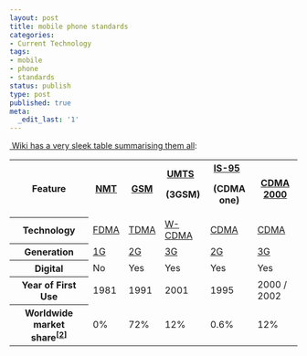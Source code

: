 ```yaml
---
layout: post
title: mobile phone standards
categories:
- Current Technology
tags:
- mobile
- phone
- standards
status: publish
type: post
published: true
meta:
  _edit_last: '1'
---
```

<a href="http://en.wikipedia.org/wiki/Comparison_of_mobile_phone_standards"> Wiki has a very sleek table summarising them all</a>:
<table class="wikitable" border="0">
<tbody>
<tr>
<th>Feature</th>
<th><a title="Nordic Mobile Telephone" href="http://en.wikipedia.org/wiki/Nordic_Mobile_Telephone">NMT</a></th>
<th><a title="GSM" href="http://en.wikipedia.org/wiki/GSM">GSM</a></th>
<th><a title="Universal Mobile Telecommunications System" href="http://en.wikipedia.org/wiki/Universal_Mobile_Telecommunications_System">UMTS</a>  

(3GSM)</th>
<th><a title="IS-95" href="http://en.wikipedia.org/wiki/IS-95">IS-95</a>  

(CDMA one)</th>
<th><a class="mw-redirect" title="CDMA 2000" href="http://en.wikipedia.org/wiki/CDMA_2000">CDMA 2000</a></th>
</tr>
<tr>
<th>Technology</th>
<td><a class="mw-redirect" title="FDMA" href="http://en.wikipedia.org/wiki/FDMA">FDMA</a></td>
<td><a title="Time division multiple access" href="http://en.wikipedia.org/wiki/Time_division_multiple_access">TDMA</a></td>
<td><a title="W-CDMA" href="http://en.wikipedia.org/wiki/W-CDMA">W-CDMA</a></td>
<td><a class="mw-redirect" title="CDMA" href="http://en.wikipedia.org/wiki/CDMA">CDMA</a></td>
<td><a class="mw-redirect" title="CDMA" href="http://en.wikipedia.org/wiki/CDMA">CDMA</a></td>
</tr>
<tr>
<th>Generation</th>
<td><a title="1G" href="http://en.wikipedia.org/wiki/1G">1G</a></td>
<td><a title="2G" href="http://en.wikipedia.org/wiki/2G">2G</a></td>
<td><a title="3G" href="http://en.wikipedia.org/wiki/3G">3G</a></td>
<td><a title="2G" href="http://en.wikipedia.org/wiki/2G">2G</a></td>
<td><a title="3G" href="http://en.wikipedia.org/wiki/3G">3G</a></td>
</tr>
<tr>
<th>Digital</th>
<td class="table-no">No</td>
<td class="table-yes">Yes</td>
<td class="table-yes">Yes</td>
<td class="table-yes">Yes</td>
<td class="table-yes">Yes</td>
</tr>
<tr>
<th>Year of First Use</th>
<td>1981</td>
<td>1991</td>
<td>2001</td>
<td>1995</td>
<td>2000 / 2002</td>
</tr>
<tr>
<th>Worldwide market share<sup><a href="http://en.wikipedia.org/wiki/Comparison_of_mobile_phone_standards#cite_note-1"><span>[</span>2<span>]</span></a></sup></th>
<td>0%</td>
<td>72%</td>
<td>12%</td>
<td>0.6%</td>
<td>12%</td>
</tr>
</tbody></table>

